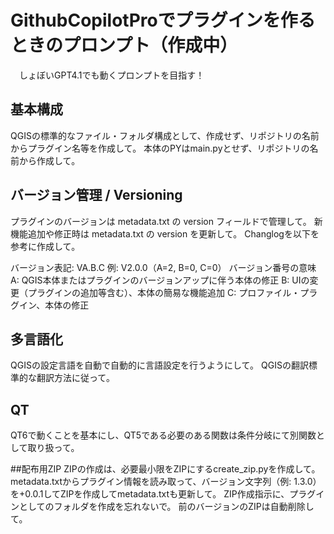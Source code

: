 # GithubCopilotProでプラグインを作るときのプロンプト（作成中）
　しょぼいGPT4.1でも動くプロンプトを目指す！

## 基本構成
QGISの標準的なファイル・フォルダ構成として、作成せず、リポジトリの名前からプラグイン名等を作成して。
本体のPYはmain.pyとせず、リポジトリの名前から作成して。

## バージョン管理 / Versioning
プラグインのバージョンは metadata.txt の version フィールドで管理して。
新機能追加や修正時は metadata.txt の version を更新して。
Changlogを以下を参考に作成して。

バージョン表記: VA.B.C
例: V2.0.0（A=2, B=0, C=0）
バージョン番号の意味
A: QGIS本体またはプラグインのバージョンアップに伴う本体の修正
B: UIの変更（プラグインの追加等含む）、本体の簡易な機能追加
C: プロファイル・プラグイン、本体の修正

## 多言語化
QGISの設定言語を自動で自動的に言語設定を行うようにして。
QGISの翻訳標準的な翻訳方法に従って。

## QT
QT6で動くことを基本にし、QT5である必要のある関数は条件分岐にて別関数として取り扱って。

##配布用ZIP
ZIPの作成は、必要最小限をZIPにするcreate_zip.pyを作成して。
metadata.txtからプラグイン情報を読み取って、バージョン文字列（例: 1.3.0）を+0.0.1してZIPを作成してmetadata.txtも更新して。
ZIP作成指示に、プラグインとしてのフォルダを作成を忘れないで。
前のバージョンのZIPは自動削除して。




